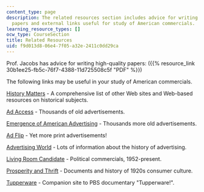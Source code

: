 ```yaml
---
content_type: page
description: The related resources section includes advice for writing high-quality
  papers and external links useful for study of American commercials.
learning_resource_types: []
ocw_type: CourseSection
title: Related Resources
uid: f9d013d8-06e4-7f05-a32e-2411c0dd29ca
---
```


Prof. Jacobs has advice for writing high-quality papers: ({{% resource_link 30b1ee25-fb5c-76f7-4388-11d725508c5f "PDF" %}})

The following links may be useful in your study of American commercials.

[History Matters](http://historymatters.gmu.edu/) - A comprehensive list of other Web sites and Web-based resources on historical subjects.

[Ad Access](http://library.duke.edu/digitalcollections/adaccess/) - Thousands of old advertisements.

[Emergence of American Advertising](http://library.duke.edu/digitalcollections/eaa/) - Thousands more old advertisements.

[Ad Flip](https://www.merlot.org/merlot/viewMaterial.htm?id=76672) - Yet more print advertisements!

[Advertising World](http://advertising.utexas.edu/world/) - Lots of information about the history of advertising.

[Living Room Candidate](http://www.livingroomcandidate.org/) - Political commercials, 1952-present.

[Prosperity and Thrift](http://memory.loc.gov/ammem/coolhtml/coolhome.html) - Documents and history of 1920s consumer culture.

[Tupperware](https://www.pbs.org/wgbh/americanexperience/films/tupperware/) - Companion site to PBS documentary "Tupperware!".